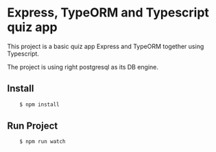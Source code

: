 # Express, TypeORM and Typescript quiz app

This project is a basic quiz app Express and TypeORM together using Typescript.

The project is using right postgresql as its DB engine.

## Install

```cmd
    $ npm install
```

## Run Project

```cmd
    $ npm run watch
```
